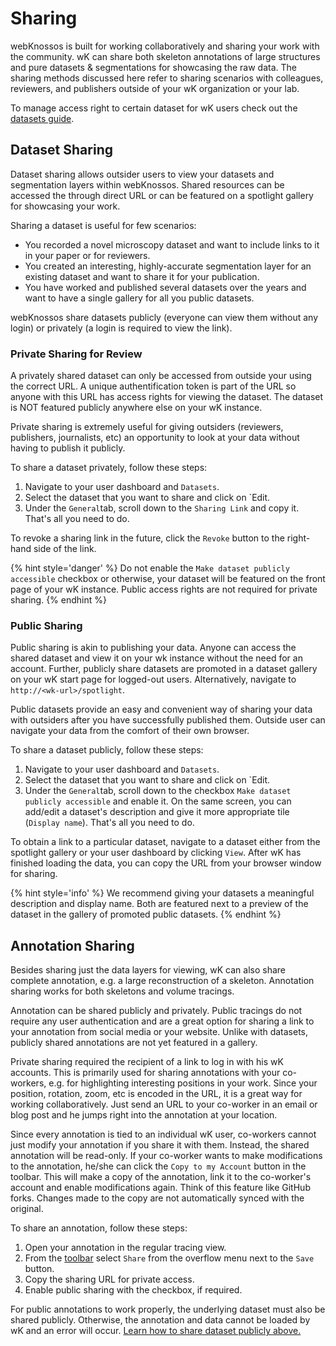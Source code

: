 # Sharing
webKnossos is built for working collaboratively and sharing your work with the community. wK can share both skeleton annotations of large structures and pure datasets & segmentations for showcasing the raw data. The sharing methods discussed here refer to sharing scenarios with colleagues, reviewers, and publishers outside of your wK organization or your lab.

To manage access right to certain dataset for wK users check out the [datasets guide](./datasets.md#dataset-permissions).

## Dataset Sharing

Dataset sharing allows outsider users to view your datasets and segmentation layers within webKnossos. Shared resources can be accessed the through direct URL or can be featured on a spotlight gallery for showcasing your work.

Sharing a dataset is useful for few scenarios: 
- You recorded a novel microscopy dataset and want to include links to it in your paper or for reviewers.
- You created an interesting, highly-accurate segmentation layer for an existing dataset and want to share it for your publication.
- You have worked and published several datasets over the years and want to have a single gallery for all you public datasets.

webKnossos share datasets publicly (everyone can view them without any login) or privately (a login is required to view the link).

### Private Sharing for Review
A privately shared dataset can only be accessed from outside your using the correct URL. A unique authentification token is part of the URL so anyone with this URL has access rights for viewing the dataset. The dataset is NOT featured publicly anywhere else on your wK instance. 

Private sharing is extremely useful for giving outsiders (reviewers, publishers, journalists, etc) an opportunity to look at your data without having to publish it publicly. 

To share a dataset privately, follow these steps:
1. Navigate to your user dashboard and `Datasets`. 
2. Select the dataset that you want to share and click on `Edit.
3. Under the `General`tab, scroll down to the `Sharing Link` and copy it. That's all you need to do.

To revoke a sharing link in the future, click the `Revoke` button to the right-hand side of the link.

{% hint style='danger' %}
Do not enable the `Make dataset publicly accessible` checkbox or otherwise, your dataset will be featured on the front page of your wK instance. Public access rights are not required for private sharing.
{% endhint %}

### Public Sharing
Public sharing is akin to publishing your data. Anyone can access the shared dataset and view it on your wk instance without the need for an account. Further, publicly share datasets are promoted in a dataset gallery on your wK start page for logged-out users. Alternatively, navigate to `http://<wk-url>/spotlight`.

Public datasets provide an easy and convenient way of sharing your data with outsiders after you have successfully published them. Outside user can navigate your data from the comfort of their own browser. 

To share a dataset publicly, follow these steps:
1. Navigate to your user dashboard and `Datasets`. 
2. Select the dataset that you want to share and click on `Edit.
3. Under the `General`tab, scroll down to the checkbox `Make dataset publicly accessible` and enable it. On the same screen, you can add/edit a dataset's description and give it more appropriate tile (`Display name`). That's all you need to do.

To obtain a link to a particular dataset, navigate to a dataset either from the spotlight gallery or your user dashboard by clicking `View`. After wK has finished loading the data, you can copy the URL from your browser window for sharing.

{% hint style='info' %}
We recommend giving your datasets a meaningful description and display name. Both are featured next to a preview of the dataset in the gallery of promoted public datasets. 
{% endhint %}


## Annotation Sharing
Besides sharing just the data layers for viewing, wK can also share complete annotation, e.g. a large reconstruction of a skeleton. Annotation sharing works for both skeletons and volume tracings.

Annotation can be shared publicly and privately. Public tracings do not require any user authentication and are a great option for sharing a link to your annotation from social media or your website. Unlike with datasets, publicly shared annotations are not yet featured in a gallery.

Private sharing required the recipient of a link to log in with his wK accounts. This is primarily used for sharing annotations with your co-workers, e.g. for highlighting interesting positions in your work. Since your position, rotation, zoom, etc is encoded in the URL, it is a great way for working collaboratively. Just send an URL to your co-worker in an email or blog post and he jumps right into the annotation at your location.

Since every annotation is tied to an individual wK user, co-workers cannot just modify your annotation if you share it with them. Instead, the shared annotation will be read-only. If your co-worker wants to make modifications to the annotation, he/she can click the `Copy to my Account` button in the toolbar. This will make a copy of the annotation, link it to the co-worker's account and enable modifications again. Think of this feature like GitHub forks. Changes made to the copy are not automatically synced with the original.

To share an annotation, follow these steps:
1. Open your annotation in the regular tracing view. 
2. From the [toolbar](./tracing_ui.md/#the-toolbar) select `Share` from the overflow menu next to the `Save` button.
3. Copy the sharing URL for private access.
4. Enable public sharing with the checkbox, if required.

For public annotations to work properly, the underlying dataset must also be shared publicly. Otherwise, the annotation and data cannot be loaded by wK and an error will occur. [Learn how to share dataset publicly above.](#public-sharing)
